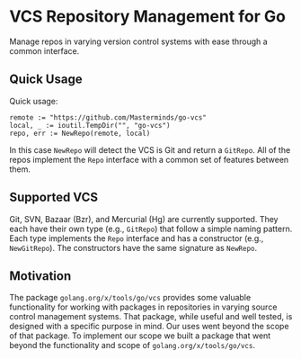 # VCS Repository Management for Go

Manage repos in varying version control systems with ease through a common
interface.

## Quick Usage

Quick usage:

	remote := "https://github.com/Masterminds/go-vcs"
    local, _ := ioutil.TempDir("", "go-vcs")
    repo, err := NewRepo(remote, local)

In this case `NewRepo` will detect the VCS is Git and return a `GitRepo`. All of
the repos implement the `Repo` interface with a common set of features between
them.

## Supported VCS

Git, SVN, Bazaar (Bzr), and Mercurial (Hg) are currently supported. They each
have their own type (e.g., `GitRepo`) that follow a simple naming pattern. Each
type implements the `Repo` interface and has a constructor (e.g., `NewGitRepo`).
The constructors have the same signature as `NewRepo`.

## Motivation

The package `golang.org/x/tools/go/vcs` provides some valuable functionality
for working with packages in repositories in varying source control management
systems. That package, while useful and well tested, is designed with a specific
purpose in mind. Our uses went beyond the scope of that package. To implement
our scope we built a package that went beyond the functionality and scope
of `golang.org/x/tools/go/vcs`.
